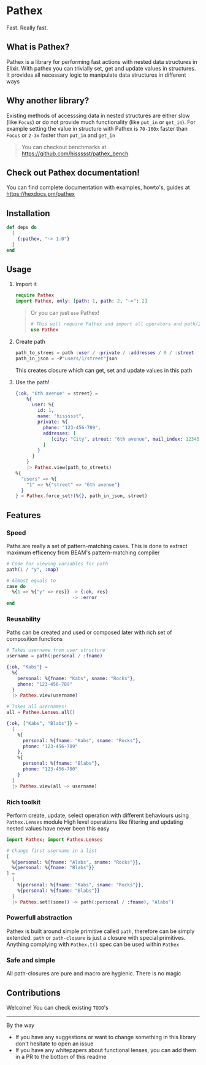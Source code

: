# Pathex

Fast. Really fast.

## What is Pathex?

Pathex is a library for performing fast actions with nested data structures in Elixir.
With pathex you can trivially set, get and update values in structures.
It provides all necessary logic to manipulate data structures in different ways

## Why another library?

Existing methods of accesssing data in nested structures are either slow (like `Focus`)
or do not provide much functionality (like `put_in` or `get_in`).
For example setting the value in structure with Pathex is `70-160x` faster than `Focus` or `2-3x` faster than `put_in` and `get_in`

> You can checkout benchmarks at https://github.com/hissssst/pathex_bench

## Check out Pathex documentation!

You can find complete documentation with examples, howto's, guides at https://hexdocs.pm/pathex

## Installation

```elixir
def deps do
  [
    {:pathex, "~> 1.0"}
  ]
end
```

## Usage

1. Import it

   ```elixir
   require Pathex
   import Pathex, only: [path: 1, path: 2, "~>": 2]
   ```

   > Or you can just `use` Pathex!
   >
   > ```elixir
   > # This will require Pathex and import all operators and path/2 macro
   > use Pathex
   > ```

2. Create path

   ```elixir
   path_to_strees = path :user / :private / :addresses / 0 / :street
   path_in_json = ~P"users/1/street"json
   ```

   This creates closure which can get, set and update values in this path

3. Use the path!

   ```elixir
   {:ok, "6th avenue" = street} =
       %{
         user: %{
           id: 1,
           name: "hissssst",
           private: %{
             phone: "123-456-789",
             addresses: [
                [city: "City", street: "6th avenue", mail_index: 123456]
             ]
           }
         }
       }
       |> Pathex.view(path_to_streets)
   %{
     "users" => %{
       "1" => %{"street" => "6th avenue"}
     }
   } = Pathex.force_set!(%{}, path_in_json, street)
   ```

## Features

### Speed

Paths are really a set of pattern-matching cases.
This is done to extract maximum efficency from BEAM's pattern-matching compiler

```elixir
# Code for viewing variables for path
path(1 / "y", :map)

# Almost equals to
case do
  %{1 => %{"y" => res}} -> {:ok, res}
  _                     -> :error
end
   ```

### Reusability

Paths can be created and used or composed later with rich set of composition functions

```elixir
# Takes username from user structure
username = path(:personal / :fname)

{:ok, "Kabs"} =
  %{
    personal: %{fname: "Kabs", sname: "Rocks"},
    phone: "123-456-789"
  }
  |> Pathex.view(username)

# Takes all usernames!
all = Pathex.Lenses.all()

{:ok, ["Kabs", "Blabs"]} =
  [
    %{
      personal: %{fname: "Kabs", sname: "Rocks"},
      phone: "123-456-789"
    },
    %{
      personal: %{fname: "Blabs"},
      phone: "123-456-790"
    }
  ]
  |> Pathex.view(all ~> username)
```

### Rich toolkit

Perform create, update, select operation with different behaviours using `Pathex.Lenses` module
High level operations like filtering and updating nested values have never been this easy

```elixir
import Pathex; import Pathex.Lenses

# Change first username in a list
[
  %{personal: %{fname: "Alabs", sname: "Rocks"}},
  %{personal: %{fname: "Blabs"}}
] =
  [
    %{personal: %{fname: "Kabs", sname: "Rocks"}},
    %{personal: %{fname: "Blabs"}}
  ]
  |> Pathex.set!(some() ~> path(:personal / :fname), "Alabs")
```

### Powerfull abstraction

Pathex is built around simple primitive called `path`, therefore can be simply extended.
`path` or `path-closure` is just a closure with special primitives. Anything complying with `Pathex.t()` spec can
be used within `Pathex`

### Safe and simple

All path-closures are pure and macro are hygienic. There is no magic

## Contributions

Welcome! You can check existing `TODO`'s

---

By the way

* If you have any suggestions or want to change something in this library don't
hesitate to open an issue
* If you have any whitepapers about functional lenses, you can add them in a PR
to the bottom of this readme
